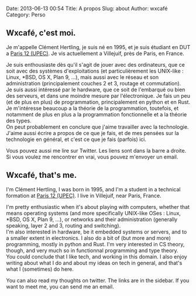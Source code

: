Date: 2013-06-13 00:54
Title: A propos
Slug: about
Author: wxcafé
Category: Perso

Wxcafé, c'est moi.
------------------

Je m'appelle Clément Hertling, je suis né en 1995, et je suis étudiant en DUT a
[Paris 12 (UPEC)](http://www.u-pec.fr). Je vis actuellement a Villejuif, près de
Paris, en France.

Je suis enthousiaste dès qu'il s'agit de jouer avec des ordinateurs, que ce soit
avec des systèmes d'exploitations (et particulièrement les UNIX-like : Linux,
\*BSD, OS X, Plan 9, ...), mais aussi avec le réseau et son administration
(principalement couches 2 et 3, routage et commutation).  
Je suis aussi intéressé par le hardware, que ce soit de l'embarqué ou bien des
serveurs, et dans une moindre mesure par l'électronique. Je fais un peu (et de
plus en plus) de programmation, principalement en python et en Rust. Je
m'intéresse beaucoup a la théorie de la programmation, toutefois, et notamment
de plus en plus a la programmation fonctionnelle et a la théorie des types.  
On peut probablement en conclure que j'aime travailler avec la technologie.
J'aime aussi écrire a propos de ce que je fais, et de mes pensées sur la
technologie en général, et c'est ce que je fais (parfois) ici.

Vous pouvez aussi me lire sur Twitter. Les liens sont dans la
barre a droite. Si vous voulez me rencontrer en vrai, vous pouvez m'envoyer un
email.


Wxcafé, that's me.
------------------

I'm Clément Hertling, I was born in 1995, and I'm a student in a technical 
formation at [Paris 12 (UPEC)](http://www.u-pec.fr). I live in Villejuif, near
Paris, France.

I'm pretty enthusiastic when it's about playing with computers, whether that
means operating systems (and more specifically UNIX-like OSes : Linux, \*BSD,
OS X, Plan 9, ...), or networks and their administration (generally speaking,
layer 2 and 3, routing and switching).  
I'm also interested in hardware, be it embedded systems or servers, and to a
smaller extent in electronics. I also do a bit of (but more and more)
programming, mostly in python and Rust. I'm very interested in CS theory,
though, and very much so in functionnal programming and type theory.  
You could conclude that I like tech, and working in this domain. I also enjoy
writing about what I do and about my ideas on tech in general, and that's what I
(sometimes) do here.

You can also read my thoughts on twitter. The links are in the sidebar. If you
want to meet me, you can send me an email.
